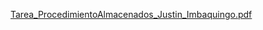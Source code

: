 [Tarea_ProcedimientoAlmacenados_Justin_Imbaquingo.pdf](https://github.com/user-attachments/files/18173630/Tarea_ProcedimientoAlmacenados_Justin_Imbaquingo.pdf)
